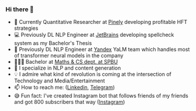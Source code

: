 ### Hi there 👋

- 💎 Currently Quantitative Researcher at [Pinely](https://pinely.com/) developing profitable HFT strategies
- 💻 Previously DL NLP Engineer at [JetBrains](https://jetbrains.com/) developing spellcheck system as my Bachelor's Thesis
- 🧠 Previously DL NLP Engineer at [Yandex](https://yandex.com/) YaLM team which handles most of transformer neural models in the company
- 👨🏻‍🎓 Bachelor at [Maths & CS dept. at SPBU](https://math-cs.spbu.ru/en/)
- 🔭 I specialize in NLP and content generation
- 💡 I admire what kind of revolution is coming at the intersection of Technology and Media/Entertainment
- 📫 How to reach me: ([Linkedin](https://www.linkedin.com/in/melnikoff-oleg/), [Telegram](https://telegram.me/melnikoff_oleg))
- 😅 Fun fact: I've created Instagram bot that follows friends of my friends and got 800 subscribers that way ([Instagram](https://instagram.com/melnikoff_oleg))
